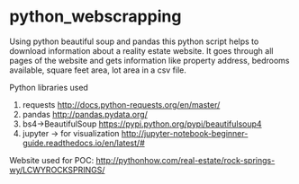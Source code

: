 # python_webscrapping
Using python beautiful soup and pandas this python script helps to download information about a reality estate website. It goes through all pages of the website and gets information like property address, bedrooms available, square feet area, lot area in a csv file.

Python libraries used 
1) requests http://docs.python-requests.org/en/master/
2) pandas http://pandas.pydata.org/
3) bs4->BeautifulSoup https://pypi.python.org/pypi/beautifulsoup4
4) jupyter -> for visualization http://jupyter-notebook-beginner-guide.readthedocs.io/en/latest/#

Website used for POC: http://pythonhow.com/real-estate/rock-springs-wy/LCWYROCKSPRINGS/
